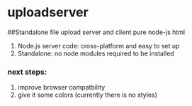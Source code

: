# uploadserver
##Standalone file upload server and client pure node-js html
1. Node.js server code: cross-platform and easy to set up
2. Standalone: no node modules required to be installed

### next steps:
1. improve browser compatbility
2. give it some colors (currently there is no styles)
